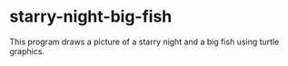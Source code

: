 # starry-night-big-fish
This program draws a picture of a starry night and a big fish using turtle graphics.
